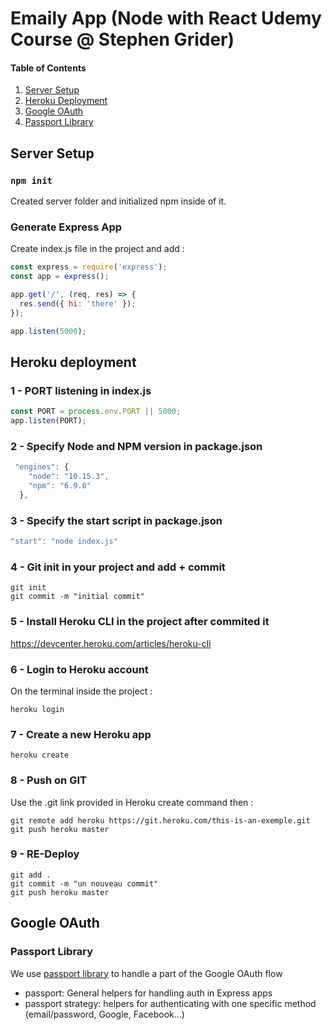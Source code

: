 # Emaily App (Node with React Udemy Course @ Stephen Grider)

#### Table of Contents

1. [Server Setup](#server-setup)
2. [Heroku Deployment](#heroku)
3. [Google OAuth](#google)
4. [Passport Library](#passport)

## Server Setup <a name="server-setup"></a>

### `npm init`

Created server folder and initialized npm inside of it. <br>

### Generate Express App

Create index.js file in the project and add :

```js
const express = require('express');
const app = express();

app.get('/', (req, res) => {
  res.send({ hi: 'there' });
});

app.listen(5000);
```

## Heroku deployment <a name="heroku"></a>

### 1 - PORT listening in index.js

```js
const PORT = process.env.PORT || 5000;
app.listen(PORT);
```

### 2 - Specify Node and NPM version in package.json

```js
 "engines": {
    "node": "10.15.3",
    "npm": "6.9.0"
  },
```

### 3 - Specify the start script in package.json

```js
"start": "node index.js"
```

### 4 - Git init in your project and add + commit

```
git init
git commit -m "initial commit"
```

### 5 - Install Heroku CLI in the project after commited it

https://devcenter.heroku.com/articles/heroku-cli

### 6 - Login to Heroku account

On the terminal inside the project :

```
heroku login
```

### 7 - Create a new Heroku app

```
heroku create
```

### 8 - Push on GIT

Use the .git link provided in Heroku create command then :

```
git remote add heroku https://git.heroku.com/this-is-an-exemple.git
git push heroku master
```

### 9 - RE-Deploy

```
git add .
git commit -m "un nouveau commit"
git push heroku master
```

## Google OAuth <a name="google"></a>

### Passport Library <a name="passport"></a>

We use [passport library](http://www.passportjs.org/packages/) to handle a part of the Google OAuth flow <br>

- passport: General helpers for handling auth in Express apps
- passport strategy: helpers for authenticating with one specific method (email/password, Google, Facebook...)
